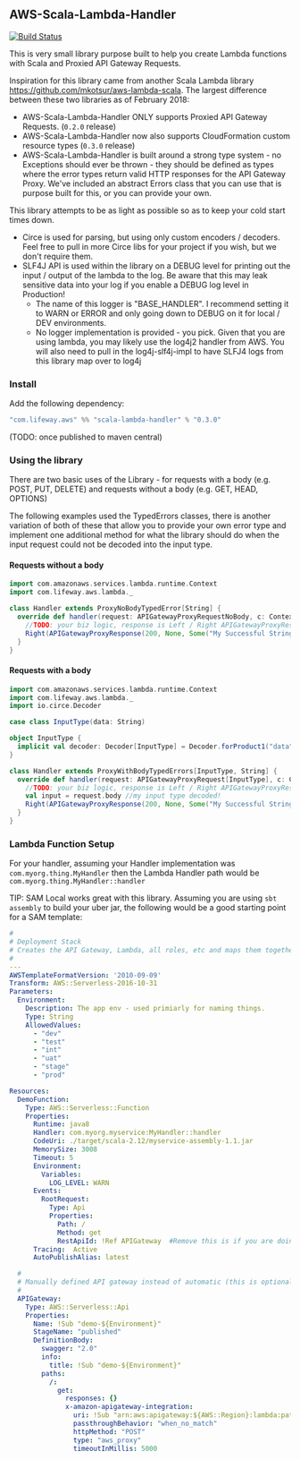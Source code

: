 AWS-Scala-Lambda-Handler
---
[![Build Status](https://travis-ci.org/lifeway/scala-aws-lambda-handler.svg?branch=master)](https://travis-ci.org/lifeway/scala-aws-lambda-handler)

This is very small library purpose built to help you create Lambda functions with Scala and Proxied API Gateway Requests.

Inspiration for this library came from another Scala Lambda library https://github.com/mkotsur/aws-lambda-scala. The largest difference between these two libraries as of February 2018:

* AWS-Scala-Lambda-Handler ONLY supports Proxied API Gateway Requests. (`0.2.0` release)
* AWS-Scala-Lambda-Handler now also supports CloudFormation custom resource types (`0.3.0` release)
* AWS-Scala-Lambda-Handler is built around a strong type system - no Exceptions should ever be thrown - they should be defined as types where the error types return valid HTTP responses for the API Gateway Proxy. We've included an abstract Errors class that you can use that is purpose built for this, or you can provide your own.

This library attempts to be as light as possible so as to keep your cold start times down.
* Circe is used for parsing, but using only custom encoders / decoders. Feel free to pull in more Circe libs for your project if you wish, but we don't require them.
* SLF4J API is used within the library on a DEBUG level for printing out the input / output of the lambda to the log. Be aware that this may leak sensitive data into your log if you enable a DEBUG log level in Production!
  * The name of this logger is "BASE_HANDLER". I recommend setting it to WARN or ERROR and only going down to DEBUG on it for local / DEV environments.
  * No logger implementation is provided - you pick. Given that you are using lambda, you may likely use the log4j2 handler from AWS. You will also need to pull in the log4j-slf4j-impl to have SLFJ4 logs from this library map over to log4j 

### Install

Add the following dependency:
```scala
"com.lifeway.aws" %% "scala-lambda-handler" % "0.3.0"
```
(TODO: once published to maven central)

### Using the library
There are two basic uses of the Library - for requests with a body (e.g. POST, PUT, DELETE) and requests without a body (e.g. GET, HEAD, OPTIONS)

The following examples used the TypedErrors classes, there is another variation of both of these that allow you to provide your own error type and implement one additional method for what the library should do when the input request could not be decoded into the input type.

#### Requests without a body

```scala
import com.amazonaws.services.lambda.runtime.Context
import com.lifeway.aws.lambda._

class Handler extends ProxyNoBodyTypedError[String] {
  override def handler(request: APIGatewayProxyRequestNoBody, c: Context): Proxy.Response[Errors, String] = {
    //TODO: your biz logic, response is Left / Right APIGatewayProxyResponse of either Errors type or String type.
    Right(APIGatewayProxyResponse(200, None, Some("My Successful String!")))
  }
}
```

#### Requests with a body

```scala
import com.amazonaws.services.lambda.runtime.Context
import com.lifeway.aws.lambda._
import io.circe.Decoder

case class InputType(data: String)

object InputType {
  implicit val decoder: Decoder[InputType] = Decoder.forProduct1("data")(InputType.apply)
}

class Handler extends ProxyWithBodyTypedErrors[InputType, String] {
  override def handler(request: APIGatewayProxyRequest[InputType], c: Context): Proxy.Response[Errors, String] = {
    //TODO: your biz logic, response is Left / Right APIGatewayProxyResponse of either Errors type or String type.
    val input = request.body //my input type decoded!
    Right(APIGatewayProxyResponse(200, None, Some("My Successful String!")))
  }
}
```


### Lambda Function Setup
For your handler, assuming your Handler implementation was `com.myorg.thing.MyHandler` then the Lambda Handler path would be `com.myorg.thing.MyHandler::handler`

TIP: SAM Local works great with this library. Assuming you are using `sbt assembly` to build your uber jar, the following would be a good starting point for a SAM template:

```yaml
#
# Deployment Stack
# Creates the API Gateway, Lambda, all roles, etc and maps them together.
#
---
AWSTemplateFormatVersion: '2010-09-09'
Transform: AWS::Serverless-2016-10-31
Parameters:
  Environment:
    Description: The app env - used primiarly for naming things.
    Type: String
    AllowedValues:
      - "dev"
      - "test"
      - "int"
      - "uat"
      - "stage"
      - "prod"

Resources:
  DemoFunction:
    Type: AWS::Serverless::Function
    Properties:
      Runtime: java8
      Handler: com.myorg.myservice:MyHandler::handler
      CodeUri: ./target/scala-2.12/myservice-assembly-1.1.jar
      MemorySize: 3008
      Timeout: 5
      Environment:
        Variables:
          LOG_LEVEL: WARN
      Events:
        RootRequest:
          Type: Api
          Properties:
            Path: /
            Method: get
            RestApiId: !Ref APIGateway  #Remove this is if you are doing automatic API Gateway setup.
      Tracing:  Active
      AutoPublishAlias: latest

  #
  # Manually defined API gateway instead of automatic (this is optional - based on your needs). You need this to setup authorization, etc on endpoints.
  #
  APIGateway:
    Type: AWS::Serverless::Api
    Properties:
      Name: !Sub "demo-${Environment}"
      StageName: "published"
      DefinitionBody:
        swagger: "2.0"
        info:
          title: !Sub "demo-${Environment}"
        paths:
          /:
            get:
              responses: {}
              x-amazon-apigateway-integration:
                uri: !Sub "arn:aws:apigateway:${AWS::Region}:lambda:path/2015-03-31/functions/${DemoFunction.Arn}:latest/invocations"
                passthroughBehavior: "when_no_match"
                httpMethod: "POST"
                type: "aws_proxy"
                timeoutInMillis: 5000
```
